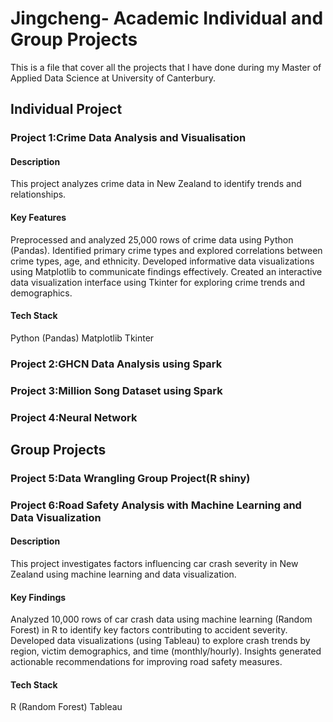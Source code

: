 # Jingcheng- Academic Individual and Group Projects
This is a file that cover all the projects that I have done during my Master of Applied Data Science at University of Canterbury.

## Individual Project
### Project 1:Crime Data Analysis and Visualisation

#### Description

This project analyzes crime data in New Zealand to identify trends and relationships.

#### Key Features

Preprocessed and analyzed 25,000 rows of crime data using Python (Pandas).
Identified primary crime types and explored correlations between crime types, age, and ethnicity.
Developed informative data visualizations using Matplotlib to communicate findings effectively.
Created an interactive data visualization interface using Tkinter for exploring crime trends and demographics.

#### Tech Stack

Python (Pandas)
Matplotlib
Tkinter


### Project 2:GHCN Data Analysis using Spark

### Project 3:Million Song Dataset using Spark

### Project 4:Neural Network

## Group Projects
### Project 5:Data Wrangling Group Project(R shiny)

### Project 6:Road Safety Analysis with Machine Learning and Data Visualization
#### Description

This project investigates factors influencing car crash severity in New Zealand using machine learning and data visualization.

#### Key Findings

Analyzed 10,000 rows of car crash data using machine learning (Random Forest) in R to identify key factors contributing to accident severity.
Developed data visualizations (using Tableau) to explore crash trends by region, victim demographics, and time (monthly/hourly).
Insights generated actionable recommendations for improving road safety measures.

#### Tech Stack

R (Random Forest)
Tableau
